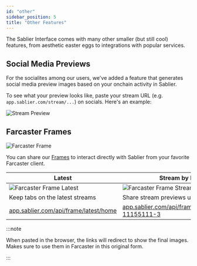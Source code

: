 ```yaml
---
id: "other"
sidebar_position: 5
title: "Other Features"
---
```


The Sablier Interface comes with many other smaller (but still cool) features, from aesthetic easter eggs to
integrations with popular services.

## Social Media Previews

For the socialites among our users, we've added a feature that generates social media preview images based on your
onchain activity in Sablier.

To see what your preview looks like, paste your stream URL (e.g. `app.sablier.com/stream/...`) on socials. Here's an
example:

![Stream Preview](/screenshots/stream-preview.webp)

## Farcaster Frames

![Farcaster Frame](/img/frame/farcaster.webp)

You can share our [Frames](https://x.com/razgraf/status/1779208294264955316) to interact directly with Sablier from your
favorite Farcaster client.

| Latest                                                  | Stream by ID                                              |
| ------------------------------------------------------- | --------------------------------------------------------- |
| ![Farcaster Frame Latest](/img/frame/frame-latest.webp) | ![Farcaster Frame Stream](/img/frame/frame-stream.webp)   |
| Keep tabs on the latest streams                         | Share stream previews using their ID                      |
| [app.sablier.com/api/frame/latest/home][latest]         | [app.sablier.com/api/frame/stream/LL2-11155111-3][stream] |

[latest]: https://app.sablier.com/api/frame/latest/home
[stream]: https://app.sablier.com/api/frame/stream/LL2-11155111-3

:::note

When pasted in the browser, the links will redirect to show the final images. Makes sure to use them in Farcaster in
this original form.

:::

